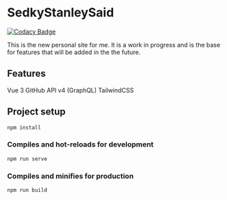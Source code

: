 # SedkyStanleySaid

[![Codacy Badge](https://api.codacy.com/project/badge/Grade/07e05092bf294e8f99281ac41a0e9665)](https://app.codacy.com/gh/sedstan/Sedky-Stanley-Said?utm_source=github.com&utm_medium=referral&utm_content=sedstan/Sedky-Stanley-Said&utm_campaign=Badge_Grade_Settings)

This is the new personal site for me. It is a work in progress and is the base for features that will be added in the the future.

## Features

Vue 3
GitHub API v4 (GraphQL)
TailwindCSS

## Project setup

``` npm install ```

### Compiles and hot-reloads for development

``` npm run serve ```

### Compiles and minifies for production

``` npm run build ```
